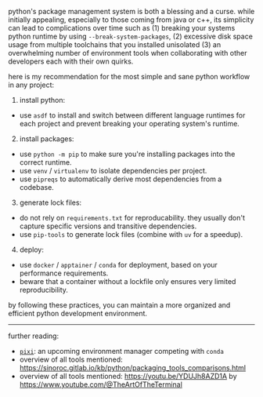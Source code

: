 python's package management system is both a blessing and a curse. while initially appealing, especially to those coming from java or c++, its simplicity can lead to complications over time such as (1) breaking your systems python runtime by using `--break-system-packages`, (2) excessive disk space usage from multiple toolchains that you installed unisolated (3) an overwhelming number of environment tools when collaborating with other developers each with their own quirks.

here is my recommendation for the most simple and sane python workflow in any project:

1) install python:

  - use `asdf` to install and switch between different language runtimes for each project and prevent breaking your operating system's runtime.

2) install packages:

  - use `python -m pip` to make sure you're installing packages into the correct runtime.
  - use `venv` / `virtualenv` to isolate dependencies per project.
  - use `pipreqs` to automatically derive most dependencies from a codebase.

3) generate lock files:

  - do not rely on `requirements.txt` for reproducability. they usually don't capture specific versions and transitive dependencies.
  - use `pip-tools` to generate lock files (combine with `uv` for a speedup).

4) deploy:

  - use `docker` / `apptainer` / `conda` for deployment, based on your performance requirements.
  - beware that a container without a lockfile only ensures very limited reproducibility.

by following these practices, you can maintain a more organized and efficient python development environment.

---

further reading:

- [`pixi`](https://github.com/prefix-dev/pixi): an upcoming environment manager competing with `conda`
- overview of all tools mentioned: https://sinoroc.gitlab.io/kb/python/packaging_tools_comparisons.html
- overview of all tools mentioned: https://youtu.be/YDUJh8AZD1A by https://www.youtube.com/@TheArtOfTheTerminal
